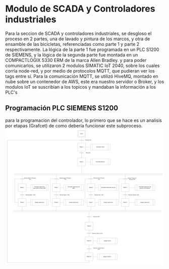 # Modulo de SCADA y Controladores industriales

Para la seccion de SCADA y controladores industriales, se desgloso el proceso en 2 partes, una de lavado y pintura de los marcos, y otra de ensamble de las 
bicicletas, referenciadas como parte 1 y parte 2 respectivamente. La lógica de la parte 1 fue programada en un PLC S1200 de SIEMENS, y la lógica de la segunda parte fue montada en un COMPACTLOGIX 5330 ERM de la marca Allen Bradley. y para poder comunicarlos, se utilizaron 2 modulos SIMATIC IoT 2040, sobre los cuales corría node-red, y por medio de protocolos MQTT, que pudieran ver los tags entre sí. 
Para la comunicación MQTT, se utilizó HiveMQ, montado en nube sobre un contenedor de AWS, este era nuestro servidor o Broker, y los modulos IoT se suscribian a los topicos y mandaban la información a los PLC's

## Programación PLC SIEMENS S1200
para la programacion del controlador, lo primero que se hace es un analisis por etapas (Grafcet) de como debería funcionar este subproceso. 
![Logo](images/Parte_1_Grafcet.png)


